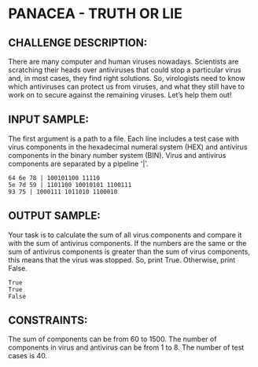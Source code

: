 PANACEA - TRUTH OR LIE
======================

CHALLENGE DESCRIPTION:
----------------------

There are many computer and human viruses nowadays. Scientists are scratching their heads over antiviruses that could stop a particular virus and, in most cases, they find right solutions. 
So, virologists need to know which antiviruses can protect us from viruses, and what they still have to work on to secure against the remaining viruses. Let’s help them out!

INPUT SAMPLE:
-------------

The first argument is a path to a file. Each line includes a test case with virus components in the hexadecimal numeral system (HEX) and antivirus components in the binary number system (BIN). Virus and antivirus components are separated by a pipeline '|'.

	64 6e 78 | 100101100 11110
	5e 7d 59 | 1101100 10010101 1100111
	93 75 | 1000111 1011010 1100010

OUTPUT SAMPLE:
--------------

Your task is to calculate the sum of all virus components and compare it with the sum of antivirus components. If the numbers are the same or the sum of antivirus components is greater than the sum of virus components, this means that the virus was stopped. So, print True. Otherwise, print False.

	True
	True
	False

CONSTRAINTS:
------------

The sum of components can be from 60 to 1500.
The number of components in virus and antivirus can be from 1 to 8.
The number of test cases is 40.